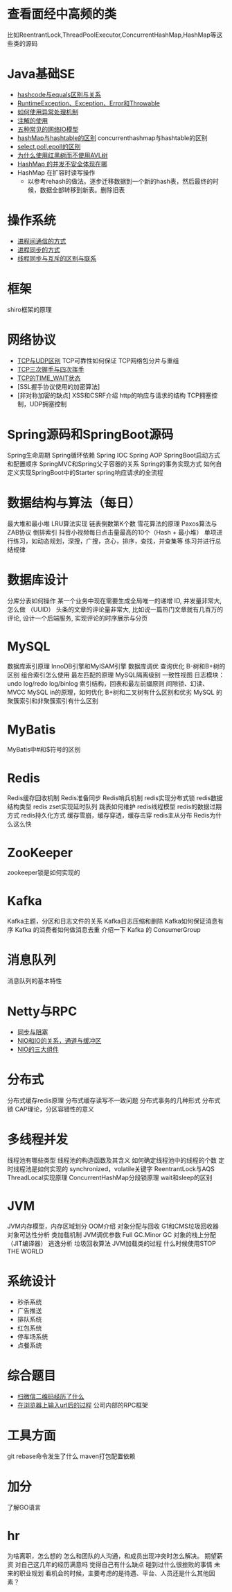 # 查看面经中高频的类
比如ReentrantLock,ThreadPoolExecutor,ConcurrentHashMap,HashMap等这些类的源码

# Java基础SE
- [hashcode与equals区别与关系](https://github.com/LengendOfDong/Blog/blob/master/%E9%9D%A2%E7%BB%8F/%E6%9D%82%E5%AD%A6/hashcode%E4%B8%8Eequals%E6%96%B9%E6%B3%95%E7%9A%84%E5%8C%BA%E5%88%AB%E4%B8%8E%E8%81%94%E7%B3%BB.md)
- [RuntimeException、Exception、Error和Throwable](https://github.com/LengendOfDong/Blog/blob/master/%E9%9D%A2%E7%BB%8F/%E6%9D%82%E5%AD%A6/RuntimeException%E3%80%81Exception%E3%80%81Error%E5%92%8CThrowable.md)
- [如何使用异常处理机制](https://github.com/LengendOfDong/Blog/blob/master/%E9%9D%A2%E7%BB%8F/%E6%9D%82%E5%AD%A6/%E5%A6%82%E4%BD%95%E4%BD%BF%E7%94%A8%E5%BC%82%E5%B8%B8%E5%A4%84%E7%90%86%E6%9C%BA%E5%88%B6.md)
- [注解的使用](https://github.com/LengendOfDong/Blog/blob/master/%E9%9D%A2%E7%BB%8F/%E6%9D%82%E5%AD%A6/java%E6%B3%A8%E8%A7%A3%E7%9A%84%E8%87%AA%E5%AE%9A%E4%B9%89%E5%92%8C%E4%BD%BF%E7%94%A8.md)
- [五种常见的网络IO模型](https://github.com/LengendOfDong/Blog/blob/master/%E9%9D%A2%E7%BB%8F/%E6%9D%82%E5%AD%A6/%E4%BA%94%E7%A7%8D%E7%BD%91%E7%BB%9CIO%E6%A8%A1%E5%9E%8B.md)
- [hashMap与hashtable的区别](https://github.com/LengendOfDong/Blog/blob/master/%E9%9D%A2%E7%BB%8F/%E6%9D%82%E5%AD%A6/hashmap%E4%B8%8Ehashtable%E7%9A%84%E5%8C%BA%E5%88%AB.md)
concurrenthashmap与hashtable的区别
- [select,poll,epoll的区别](https://github.com/LengendOfDong/Blog/edit/master/%E9%9D%A2%E7%BB%8F/%E6%9D%82%E5%AD%A6/select,poll,epoll%E7%9A%84%E5%8C%BA%E5%88%AB.md)
- [为什么使用红黑树而不使用AVL树](https://github.com/LengendOfDong/Blog/blob/master/%E9%9D%A2%E7%BB%8F/%E6%9D%82%E5%AD%A6/AVL%E6%A0%91%E5%92%8C%E7%BA%A2%E9%BB%91%E6%A0%91%E7%9A%84%E5%8C%BA%E5%88%AB.md)
- [HashMap 的并发不安全体现在哪](https://github.com/LengendOfDong/Blog/blob/master/%E9%9D%A2%E7%BB%8F/%E6%9D%82%E5%AD%A6/HashMap%E7%9A%84%E7%BA%BF%E7%A8%8B%E4%B8%8D%E5%AE%89%E5%85%A8.md)
- HashMap 在扩容时读写操作
  - 以参考rehash的做法。逐步迁移数据到一个新的hash表，然后最终的时候，数据全部转移到新表。删除旧表

# 操作系统
- [进程间通信的方式](https://github.com/LengendOfDong/Blog/blob/master/%E9%9D%A2%E7%BB%8F/%E6%9D%82%E5%AD%A6/%E8%BF%9B%E7%A8%8B%E9%97%B4%E9%80%9A%E4%BF%A1%E6%96%B9%E5%BC%8F.md)
- [进程同步的方式](https://github.com/LengendOfDong/Blog/edit/master/%E9%9D%A2%E7%BB%8F/%E6%9D%82%E5%AD%A6/%E8%BF%9B%E7%A8%8B%E5%90%8C%E6%AD%A5%E7%9A%84%E6%96%B9%E5%BC%8F.md)
- [线程同步与互斥的区别与联系](https://github.com/LengendOfDong/Blog/blob/master/%E9%9D%A2%E7%BB%8F/%E6%9D%82%E5%AD%A6/%E7%BA%BF%E7%A8%8B%E5%90%8C%E6%AD%A5%E4%B8%8E%E4%BA%92%E6%96%A5%E7%9A%84%E5%8C%BA%E5%88%AB%E4%B8%8E%E8%81%94%E7%B3%BB.md)

# 框架
shiro框架的原理

# 网络协议
- [TCP与UDP区别](https://github.com/LengendOfDong/Blog/blob/master/%E9%9D%A2%E7%BB%8F/%E6%9D%82%E5%AD%A6/TCP%E4%B8%8EUDP%E7%9A%84%E5%8C%BA%E5%88%AB.md)
TCP可靠性如何保证
TCP网络包分片与重组
- [TCP三次握手与四次挥手](https://github.com/LengendOfDong/Blog/edit/master/%E9%9D%A2%E7%BB%8F/%E6%9D%82%E5%AD%A6/TCP%E8%BF%9E%E6%8E%A5.md)
- [TCP的TIME_WAIT状态](https://github.com/LengendOfDong/Blog/blob/master/%E9%9D%A2%E7%BB%8F/%E6%9D%82%E5%AD%A6/TCP%E7%9A%84TIME_WAIT%E7%8A%B6%E6%80%81.md)
- [SSL握手协议使用的加密算法]
- [非对称加密的缺点]
XSS和CSRF介绍
http的响应与请求的结构
TCP拥塞控制，UDP拥塞控制

# Spring源码和SpringBoot源码
Spring生命周期
Spring循环依赖
Spring IOC
Spring AOP
SpringBoot启动方式和配置顺序
SpringMVC和Spring父子容器的关系
Spring的事务实现方式
如何自定义实现SpringBoot中的Starter
spring响应请求的全流程

# 数据结构与算法（每日）
最大堆和最小堆
LRU算法实现
链表倒数第K个数
雪花算法的原理
Paxos算法与ZAB协议
倒排索引
抖音小视频每日点击量最高的10个（Hash + 最小堆）
单项进行练习，如动态规划，深搜，广搜，贪心，排序，查找，并查集等
练习并进行总结规律

# 数据库设计
分库分表如何操作
某一个业务中现在需要生成全局唯一的递增 ID, 并发量非常大, 怎么做 （UUID）
头条的文章的评论量非常大, 比如说一篇热门文章就有几百万的评论, 设计一个后端服务, 实现评论的时序展示与分页

# MySQL
数据库索引原理
InnoDB引擎和MyISAM引擎
数据库调优
查询优化
B-树和B+树的区别
组合索引怎么使用
最左匹配的原理
MySQL隔离级别
一致性视图
日志模块：undo log/redo log/binlog
索引结构，回表和最左前缀原则
间隙锁、幻读、MVCC
MySQL in的原理，如何优化
B+树和二叉树有什么区别和优劣
MySQL 的聚簇索引和非聚簇索引有什么区别

# MyBatis
MyBatis中#和$符号的区别

# Redis
Redis缓存回收机制
Redis准备同步
Redis哨兵机制
redis实现分布式锁
redis数据结构类型
redis zset实现延时队列
跳表如何维护
redis线程模型
redis的数据过期方式
redis持久化方式
缓存雪崩，缓存穿透，缓存击穿
redis主从分布
Redis为什么这么快

# ZooKeeper
zookeeper锁是如何实现的

# Kafka
Kafka主题，分区和日志文件的关系
Kafka日志压缩和删除
Kafka如何保证消息有序
Kafka 的消费者如何做消息去重
介绍一下 Kafka 的 ConsumerGroup 

# 消息队列
消息队列的基本特性

# Netty与RPC
- [同步与阻塞](https://github.com/LengendOfDong/Blog/blob/master/%E9%9D%A2%E7%BB%8F/%E6%9D%82%E5%AD%A6/%E9%98%BB%E5%A1%9E%E4%B8%8E%E5%90%8C%E6%AD%A5.md)
- [NIO和IO的关系，通道与缓冲区](https://github.com/LengendOfDong/Blog/blob/master/%E9%9D%A2%E7%BB%8F/%E6%9D%82%E5%AD%A6/NIO%E5%92%8CIO%E7%9A%84%E5%85%B3%E7%B3%BB%EF%BC%8C%E9%80%9A%E9%81%93%E4%B8%8E%E7%BC%93%E5%86%B2%E5%8C%BA.md)
- [NIO的三大组件](https://github.com/LengendOfDong/Blog/blob/master/%E9%9D%A2%E7%BB%8F/%E6%9D%82%E5%AD%A6/NIO%E7%9A%84%E4%B8%89%E5%A4%A7%E7%BB%84%E4%BB%B6.md)

# 分布式
分布式缓存redis原理
分布式缓存读写不一致问题
分布式事务的几种形式
分布式锁
CAP理论，分区容错性的意义

# 多线程并发
线程池有哪些类型
线程池的构造函数及其含义
如何确定线程池中的线程的个数
定时线程池是如何实现的
synchronized，volatile关键字
ReentrantLock与AQS
ThreadLocal实现原理
ConcurrentHashMap分段锁原理
wait和sleep的区别

# JVM
JVM内存模型，内存区域划分
OOM介绍
对象分配与回收
G1和CMS垃圾回收器
对象可达性分析
类加载机制
JVM调优参数
Full GC.Minor GC
对象的栈上分配（JIT编译器）
逃逸分析
垃圾回收算法
JVM加载类的过程
什么时候使用STOP THE WORLD

# 系统设计
- 秒杀系统
- 广告推送
- 排队系统
- 红包系统
- 停车场系统
- 点餐系统

# 综合题目
- [扫微信二维码经历了什么](https://github.com/LengendOfDong/Blog/blob/master/%E9%9D%A2%E7%BB%8F/%E6%9D%82%E5%AD%A6/%E5%BE%AE%E4%BF%A1%E4%BA%8C%E7%BB%B4%E7%A0%81%E6%89%AB%E7%A0%81%E8%BF%87%E7%A8%8B.md)
- [在浏览器上输入url后的过程](https://github.com/LengendOfDong/Blog/blob/master/%E9%9D%A2%E7%BB%8F/%E6%9D%82%E5%AD%A6/%E6%B5%8F%E8%A7%88%E5%99%A8%E7%9A%84%E4%B8%80%E4%B8%AA%E8%AF%B7%E6%B1%82%E4%BB%8E%E5%8F%91%E9%80%81%E5%88%B0%E8%BF%94%E5%9B%9E%E9%83%BD%E7%BB%8F%E5%8E%86%E4%BA%86%E4%BB%80%E4%B9%88.md)
公司内部的RPC框架

# 工具方面
git rebase命令发生了什么
maven打包配置依赖

# 加分
了解GO语言

# hr
为啥离职，怎么想的
怎么和团队的人沟通，和成员出现冲突时怎么解决。
期望薪资
对自己这几年的经历满意吗
觉得自己有什么缺点
碰到过什么很挫败的事情
未来的职业规划
看机会的时候，主要考虑的是待遇、平台、人员还是什么其他因素？
